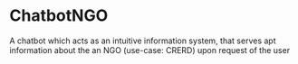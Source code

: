 # ChatbotNGO
A chatbot which acts as an intuitive information system, that serves apt information about the an NGO (use-case: CRERD) upon request of the user

